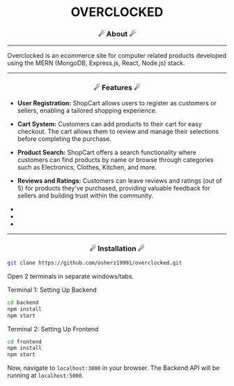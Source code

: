 <h1 align="center">
    OVERCLOCKED
</h1>

### <p align="center">☄ About ☄</p>

---

Overclocked is an ecommerce site for computer related products developed using the MERN (MongoDB, Express.js, React, Node.js) stack. 

---

### <p align="center">☄ Features ☄</p>

- **User Registration:** ShopCart allows users to register as customers or sellers, enabling a tailored shopping experience.

- **Cart System:** Customers can add products to their cart for easy checkout. The cart allows them to review and manage their selections before completing the purchase.

- **Product Search:** ShopCart offers a search functionality where customers can find products by name or browse through categories such as Electronics, Clothes, Kitchen, and more.

- **Reviews and Ratings:** Customers can leave reviews and ratings (out of 5) for products they've purchased, providing valuable feedback for sellers and building trust within the community.

-
-
-

---
### <p align="center">☄ Installation ☄</p>


```sh
git clone https://github.com/osherz19991/overclocked.git
```
Open 2 terminals in separate windows/tabs.

Terminal 1: Setting Up Backend 
```sh
cd backend
npm install
npm start
```

Terminal 2: Setting Up Frontend
```sh
cd frontend
npm install
npm start
```
Now, navigate to `localhost:3000` in your browser. 
The Backend API will be running at `localhost:5000`.



